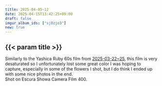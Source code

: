 ```yaml
---
title: 2025-04-05~12
date: 2025-04-15T13:42:25+09:00
draft: false
imgur_album_ids: ["sj0zjo3"]
new: true
---
```


## {{< param title >}}

Similarly to the Yashica Ruby 60s film from <a href="/photos/2025-03-22~25">2025-03-22~25</a>, this film is very desaturated so I unfortunately lost some great color I was hoping to capture, especially in some of the flowers I shot, but I do think I ended up with some nice photos in the end.<br>
Shot on Escura Showa Camera Film 400.
